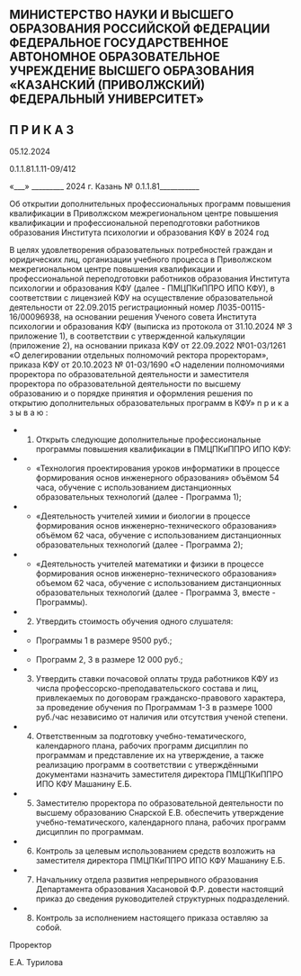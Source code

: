 <!-- image -->

## МИНИСТЕРСТВО НАУКИ И ВЫСШЕГО ОБРАЗОВАНИЯ РОССИЙСКОЙ ФЕДЕРАЦИИ ФЕДЕРАЛЬНОЕ ГОСУДАРСТВЕННОЕ АВТОНОМНОЕ ОБРАЗОВАТЕЛЬНОЕ УЧРЕЖДЕНИЕ ВЫСШЕГО ОБРАЗОВАНИЯ «КАЗАНСКИЙ (ПРИВОЛЖСКИЙ) ФЕДЕРАЛЬНЫЙ УНИВЕРСИТЕТ»

## П Р И К А З

05.12.2024

0.1.1.81.1.11-09/412

«\_\_\_» \_\_\_\_\_\_\_\_\_ 2024 г.                             Казань                            № 0.1.1.81\_\_\_\_\_\_\_\_\_\_\_

Об открытии дополнительных профессиональных программ повышения квалификации в Приволжском межрегиональном центре повышения квалификации и профессиональной переподготовки работников образования Института психологии и образования КФУ в 2024 год

В  целях  удовлетворения  образовательных  потребностей  граждан  и  юридических лиц, организации учебного процесса в Приволжском межрегиональном центре повышения квалификации  и  профессиональной  переподготовки  работников  образования  Института психологии и образования КФУ (далее  - ПМЦПКиППРО ИПО КФУ), в соответствии с лицензией КФУ на осуществление образовательной деятельности от 22.09.2015 регистрационный номер Л035-00115-16/00096938, на основании решения Ученого совета Института психологии и образования КФУ (выписка из протокола от  31.10.2024  № 3 приложение 1), в соответствии с утвержденной калькуляции (приложение 2), на основании приказа КФУ  от  22.09.2022 №01-03/1261 «О  делегировании отдельных полномочий ректора проректорам», приказа КФУ от 20.10.2023 № 01-03/1690 «О наделении полномочиями проректора по образовательной деятельности и заместителя проректора  по  образовательной  деятельности  по  высшему  образованию  и  о  порядке принятия и оформления решения по открытию дополнительных образовательных программ в КФУ» п р и к а з ы в а ю :

- 1. Открыть следующие дополнительные профессиональные программы повышения квалификации в ПМЦПКиППРО ИПО КФУ:
- - «Технология  проектирования  уроков  информатики  в  процессе  формирования основ инженерного образования» объёмом 54 часа, обучение с использованием дистанционных образовательных технологий (далее - Программа 1);
- - «Деятельность  учителей  химии  и  биологии  в  процессе  формирования  основ инженерно-технического  образования»  объёмом  62 часа,  обучение  с  использованием дистанционных образовательных технологий (далее - Программа 2);

- - «Деятельность  учителей  математики  и  физики  в  процессе  формирования  основ инженерно-технического  образования»  объемом  62 часа,  обучение  с  использованием дистанционных образовательных технологий (далее - Программа 3, вместе - Программы).
- 2. Утвердить стоимость обучения одного слушателя:
- - Программы 1 в размере 9500 руб.;
- - Программ 2, 3 в размере 12 000 руб.;
- 3. Утвердить ставки почасовой оплаты труда работников КФУ из числа профессорско-преподавательского состава и лиц, привлекаемых по договорам гражданско-правового характера, за проведение обучения по Программам 1-3 в размере 1000 руб./час независимо от наличия или отсутствия ученой степени.
- 4. Ответственным за подготовку учебно-тематического, календарного плана, рабочих программ дисциплин по программам и представление их на утверждение, а также реализацию программ в соответствии с утверждёнными документами назначить заместителя директора ПМЦПКиППРО ИПО КФУ Машанину Е.Б.
- 5. Заместителю проректора по образовательной деятельности по высшему образованию Снарской Е.В. обеспечить утверждение учебно-тематического, календарного плана, рабочих программ дисциплин по программам.
- 6. Контроль за целевым использованием средств возложить на заместителя директора ПМЦПКиППРО ИПО КФУ Машанину Е.Б.
- 7. Начальнику отдела развития непрерывного образования Департамента образования  Хасановой  Ф.Р.  довести  настоящий  приказ  до  сведения  руководителей структурных подразделений.
- 8. Контроль за исполнением настоящего приказа оставляю за собой.

Проректор

<!-- image -->

Е.А. Турилова